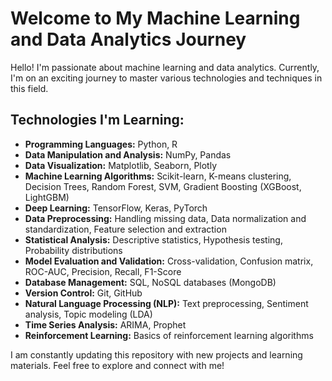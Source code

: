 # Welcome to My Machine Learning and Data Analytics Journey

Hello! I'm passionate about machine learning and data analytics. Currently, I'm on an exciting journey to master various technologies and techniques in this field. 

## Technologies I'm Learning:
- **Programming Languages:** Python, R
- **Data Manipulation and Analysis:** NumPy, Pandas
- **Data Visualization:** Matplotlib, Seaborn, Plotly
- **Machine Learning Algorithms:** Scikit-learn, K-means clustering, Decision Trees, Random Forest, SVM, Gradient Boosting (XGBoost, LightGBM)
- **Deep Learning:** TensorFlow, Keras, PyTorch
- **Data Preprocessing:** Handling missing data, Data normalization and standardization, Feature selection and extraction
- **Statistical Analysis:** Descriptive statistics, Hypothesis testing, Probability distributions
- **Model Evaluation and Validation:** Cross-validation, Confusion matrix, ROC-AUC, Precision, Recall, F1-Score
- **Database Management:** SQL, NoSQL databases (MongoDB)
- **Version Control:** Git, GitHub
- **Natural Language Processing (NLP):** Text preprocessing, Sentiment analysis, Topic modeling (LDA)
- **Time Series Analysis:** ARIMA, Prophet
- **Reinforcement Learning:** Basics of reinforcement learning algorithms

I am constantly updating this repository with new projects and learning materials. Feel free to explore and connect with me!

